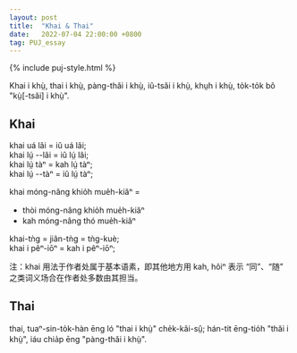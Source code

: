 ```yaml
---
layout: post
title:  "Khai & Thai"
date:   2022-07-04 22:00:00 +0800
tag: PUJ_essay
---
```


{% include puj-style.html %}

Khai i khṳ̀, thai i khṳ̀, pàng-thăi i khṳ̀, iû-tsăi i khṳ̀, khṳh i khṳ̀, to̍k-to̍k bô "kṳ̀[-tsăi] i khṳ̀".

## Khai

khai uá lâi = iû uá lâi;<br>
khai lṳ́ &#x002D;&#x002D;lâi = iû lṳ́ lâi;<br>
khai lṳ́ tàⁿ = kah lṳ́ tàⁿ;<br>
khai lṳ́ &#x002D;&#x002D;tàⁿ = iû lṳ́ tàⁿ;<br>

khai móng-nâng khio̍h mue̍h-kiăⁿ =
+ thòi móng-nâng khio̍h mue̍h-kiăⁿ
+ kah móng-nâng thó mue̍h-kiăⁿ

khai-tǹg = jiân-tǹg = tǹg-kuè;<br>
khai i pêⁿ-iōⁿ = kah i pêⁿ-iōⁿ;<br>

注：khai 用法于作者处属于基本语素，即其他地方用 kah, hôiⁿ 表示 “同”、“随” 之类词义场合在作者处多数由其担当。


## Thai

thai, tuaⁿ-sin-to̍k-hàn ēng ló "thai i khṳ̀" che̍k-kâi-sṳ̂; hán-tit ēng-tio̍h "thăi i khṳ̀", iáu chia̍p ēng "pàng-thăi i khṳ̀".
